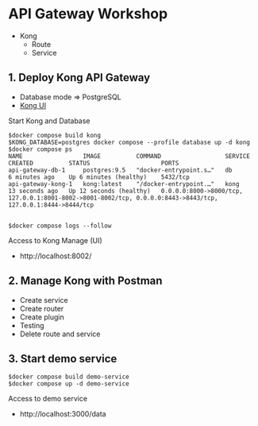 # API Gateway Workshop
* Kong
  * Route
  * Service

## 1. Deploy Kong API Gateway
* Database mode => PostgreSQL
* [Kong UI](https://github.com/Kong/kong-manager)

Start Kong and Database
```
$docker compose build kong
$KONG_DATABASE=postgres docker compose --profile database up -d kong
$docker compose ps
NAME                 IMAGE          COMMAND                  SERVICE   CREATED          STATUS                    PORTS
api-gateway-db-1     postgres:9.5   "docker-entrypoint.s…"   db        6 minutes ago    Up 6 minutes (healthy)    5432/tcp
api-gateway-kong-1   kong:latest    "/docker-entrypoint.…"   kong      13 seconds ago   Up 12 seconds (healthy)   0.0.0.0:8000->8000/tcp, 127.0.0.1:8001-8002->8001-8002/tcp, 0.0.0.0:8443->8443/tcp, 127.0.0.1:8444->8444/tcp


$docker compose logs --follow
```

Access to Kong Manage (UI)
* http://localhost:8002/

## 2. Manage Kong with Postman
* Create service
* Create router
* Create plugin
* Testing
* Delete route and service

## 3. Start demo service
```
$docker compose build demo-service
$docker compose up -d demo-service
```
Access to demo service
* http://localhost:3000/data
